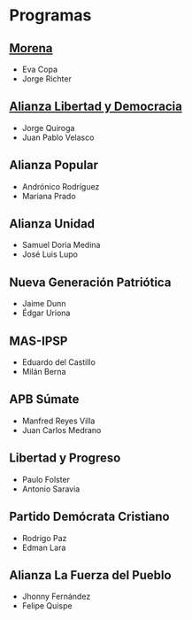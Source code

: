 # Programas

## [Morena](programas/PROGRAMA-DE-GOBIERNO-MORENA.md)

- Eva Copa
- Jorge Richter

## [Alianza Libertad y Democracia](programas/PROGRAMA-DE-GOBIERNO-ALIANZA-LIBERTAD-Y-DEMOCRACIA.md)

- Jorge Quiroga
- Juan Pablo Velasco

## Alianza Popular

- Andrónico Rodríguez
- Mariana Prado

## Alianza Unidad

- Samuel Doria Medina
- José Luis Lupo

## Nueva Generación Patriótica

- Jaime Dunn
- Édgar Uriona

## MAS-IPSP

- Eduardo del Castillo
- Milán Berna

## APB Súmate

- Manfred Reyes Villa
- Juan Carlos Medrano

## Libertad y Progreso

- Paulo Folster
- Antonio Saravia

## Partido Demócrata Cristiano

- Rodrigo Paz
- Edman Lara

## Alianza La Fuerza del Pueblo

- Jhonny Fernández
- Felipe Quispe

